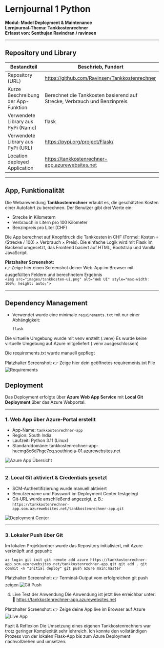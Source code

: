 # Lernjournal 1 Python  
**Modul: Model Deployment & Maintenance**  
**Lernjournal-Thema: Tankkostenrechner**  
**Erfasst von: Senthujan Ravindran / ravinsen**

---

## Repository und Library

| Bestandteil | Beschrieb, Fundort |
|-------------|------------------------------------------------------------|
| Repository (URL) | https://github.com/Ravinsen/Tankkostenrechner |
| Kurze Beschreibung der App-Funktion | Berechnet die Tankkosten basierend auf Strecke, Verbrauch und Benzinpreis |
| Verwendete Library aus PyPi (Name) | flask |
| Verwendete Library aus PyPi (URL) | https://pypi.org/project/Flask/ |
| Location deployed Application | https://tankkostenrechner-app.azurewebsites.net |

---

## App, Funktionalität

Die Webanwendung **Tankkostenrechner** erlaubt es, die geschätzten Kosten einer Autofahrt zu berechnen. Der Benutzer gibt drei Werte ein:

- Strecke in Kilometern
- Verbrauch in Litern pro 100 Kilometer
- Benzinpreis pro Liter (CHF)

Die App berechnet auf Knopfdruck die Tankkosten in CHF (Formel: Kosten = (Strecke / 100) × Verbrauch × Preis). Die einfache Logik wird mit Flask im Backend umgesetzt, das Frontend basiert auf HTML, Bootstrap und Vanilla JavaScript.

**Platzhalter Screenshot:**  
👉 Zeige hier einen Screenshot deiner Web-App im Browser mit ausgefüllten Feldern und berechnetem Ergebnis  
`<img src="images/tankkosten-ui.png" alt="Web UI" style="max-width: 100%; height: auto;">`

---

## Dependency Management

- Verwendet wurde eine minimale `requirements.txt` mit nur einer Abhängigkeit:
  ```txt
  flask

Die virtuelle Umgebung wurde mit venv erstellt (.venv)
Es wurde keine virtuelle Umgebung auf Azure mitgeliefert (.venv ausgeschlossen)

Die requirements.txt wurde manuell gepflegt

Platzhalter Screenshot:
👉 Zeige hier dein geöffnetes requirements.txt File
<img src="images/requirements.png" alt="Requirements" style="max-width: 100%; height: auto;">


  ## Deployment

Das Deployment erfolgte über **Azure Web App Service** mit **Local Git Deployment** über das Azure Webportal.

---

### 1. Web App über Azure-Portal erstellt

- App-Name: `tankkostenrechner-app`
- Region: South India
- Laufzeit: Python 3.11 (Linux)
- Standarddomäne: tankkostenrechner-app-hucmg8c6d7hgc7cq.southindia-01.azurewebsites.net

<img src="https://github.com/Ravinsen/-MDM-Lernjournal/blob/main/lernjournal1-python/images/Tankkostenrechner-App_Azure.png?raw=true" alt="Azure App Übersicht" style="max-width: 100%; height: auto;">

---

### 2. Local Git aktiviert & Credentials gesetzt

- SCM-Authentifizierung wurde manuell aktiviert
- Benutzername und Passwort im Deployment Center festgelegt
- Git-URL wurde anschließend angezeigt, z. B.:  
  `https://tankkostenrechner-app.scm.azurewebsites.net/tankkostenrechner-app.git`

<img src="images/azure-deployment-center.png" alt="Deployment Center" style="max-width: 100%; height: auto;">

---

### 3. Lokaler Push über Git

Im lokalen Projektordner wurde das Repository initialisiert, mit Azure verknüpft und gepusht:

`az login
git init
git remote add azure https://tankkostenrechner-app.scm.azurewebsites.net/tankkostenrechner-app.git
git add .
git commit -m "Initial deploy"
git push azure main:master`

Platzhalter Screenshot:
👉 Terminal-Output vom erfolgreichen git push zeigen
<img src="images/git-push-success.png" alt="Git Push" style="max-width: 100%; height: auto;">

4. Live Test der Anwendung
Die Anwendung ist jetzt live erreichbar unter:
🔗 https://tankkostenrechner-app.azurewebsites.net

Platzhalter Screenshot:
👉 Zeige deine App live im Browser auf Azure
<img src="images/live-app.png" alt="Live App" style="max-width: 100%; height: auto;">

Fazit & Reflexion
Die Umsetzung eines eigenen Tankkostenrechners war trotz geringer Komplexität sehr lehrreich. Ich konnte den vollständigen Prozess von der lokalen Flask-App bis zum Azure Deployment nachvollziehen und umsetzen.
